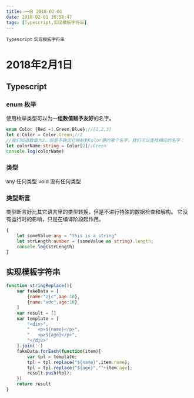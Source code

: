 ```yaml
---
title: 一日 2018-02-01
date: 2018-02-01 16:58:47
tags: [Typescript,实现模板字符串]
---
```

`Typescript` `实现模板字符串`
<!--more-->
# 2018年2月1日

## Typescript
### enum 枚举
使用枚举类型可以为一**组数值赋予友好**的名字。 
```ts
enum Color {Red =1,Green,Blue};//[1,2,3]
let c:Color = Color.Green;//2
//我们知道数值为2，但是不确定它映射到Color里的哪个名字，我们可以查找相应的名字： 
let colorName:string = Color[2]//Green
console.log(colorName)
```
### 类型
any 任何类型
void 没有任何类型
### 类型断言
 类型断言好比其它语言里的类型转换，但是不进行特殊的数据检查和解构。 它没有运行时的影响，只是在编译阶段起作用。
```ts
{
    let someValue:any = "this is a string"
    let strLength:number = (someValue as string).length;
    console.log(strLength)
}
```
## 实现模板字符串
```js
function stringReplace(){
    var fakeData = [
        {name:"zjc",age:18},
        {name:"xdc",age:18}
    ]
    var result = []
    var template = [
        "<div>",
        "   <p>${name}</p>",
        "   <p>${age}</p>",
        "</div>"
    ].join('')
    fakeData.forEach(function(item){
        var tpl = template;
        tpl = tpl.replace("${name}",item.name);
        tpl = tpl.replace("${age}",""+item.age);
        result.push(tpl);
    })
    return result
}
```